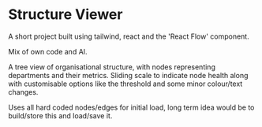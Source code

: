 # Structure Viewer

A short project built using tailwind, react and the 'React Flow' component.

Mix of own code and AI. 

A tree view of organisational structure, with nodes representing departments and their metrics. Sliding scale to indicate node health along with customisable options like the threshold and some minor colour/text changes.

Uses all hard coded nodes/edges for initial load, long term idea would be to build/store this and load/save it.
